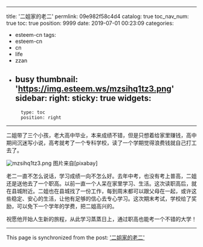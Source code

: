
---
title: '二姐家的老二'
permlink: 09e982f58c4d4
catalog: true
toc_nav_num: true
toc: true
position: 9999
date: 2019-07-01 00:23:09
categories:
- esteem-cn
tags:
- esteem-cn
- cn
- life
- zzan
- busy
thumbnail: 'https://img.esteem.ws/mzsihq1tz3.png'
sidebar:
    right:
        sticky: true
widgets:
    -
        type: toc
        position: right
---


二姐带了三个小孩，老大高中毕业，本来成绩不错，但是只想着给家里赚钱，高中期间沉迷写小说，高考就考了一个专科学校，读了一个学期觉得浪费钱就自己打工去了。

![mzsihq1tz3.png](https://img.esteem.ws/mzsihq1tz3.png)
图片来自[pixabay]

老二一直不怎么说话，学习成绩一向不怎么好。去年中考，也没有考上普高，二姐还是送他去了一个职高。以前一直一个人呆在家里学习、生活。这次读职高后，就在县城附近。二姐也在县城找了一份工作，每到周末都可以跟父母在一起，或许这些稳定、安心的生活，让他有足够的信心去专心学习。这次期末考试，学校给了奖励，可以免下一个学年的学费，把二姐高兴的。

祝愿他开始人生新的旅程，从此学习蒸蒸日上，通过职高也能考一个不错的大学！

- - -

This page is synchronized from the post: ['二姐家的老二'](https://steemit.com/@m18207319997/09e982f58c4d4)
